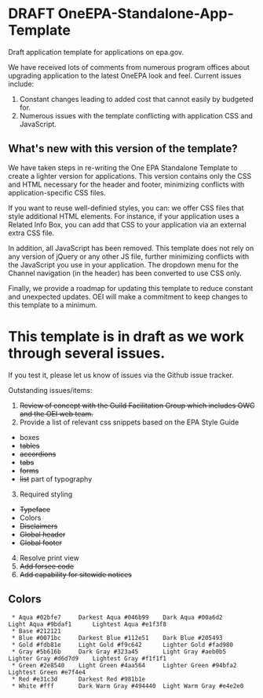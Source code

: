 # DRAFT OneEPA-Standalone-App-Template
Draft application template for applications on epa.gov.

We have received lots of comments from numerous program offices about upgrading application to the latest OneEPA look and feel. Current issues include:
1) Constant changes leading to added cost that cannot easily by budgeted for.
2) Numerous issues with the template conflicting with application CSS and JavaScript.

## What's new with this version of the template?
We have taken steps in re-writing the One EPA Standalone Template to create a lighter version for applications. This version contains only the CSS and HTML necessary for the header and footer, minimizing conflicts with application-specific CSS files.

If you want to reuse well-definied styles, you can: we offer CSS files that style additional HTML elements. For instance, if your application uses a Related Info Box, you can add that CSS to your application via an external extra CSS file.

In addition, all JavaScript has been removed. This template does not rely on any version of jQuery or any other JS file, further minimizing conflicts with the JavaScript you use in your application. The dropdown menu for the Channel navigation (in the header) has been converted to use CSS only.

Finally, we provide a roadmap for updating this template to reduce constant and unexpected updates. OEI will make a commitment to keep changes to this template to a minimum.

# This template is in draft as we work through several issues.

If you test it, please let us know of issues via the Github issue tracker.

Outstanding issues/items:
1. ~~Review of concept with the Guild Facilitation Group which includes OWC and the OEI web team.~~
2. Provide a list of relevant css snippets based on the EPA Style Guide
  * boxes
  * ~~tables~~
  * ~~accordions~~
  * ~~tabs~~
  * ~~forms~~
  * ~~list~~ part of typography
3. Required styling
  * ~~Typeface~~
  * Colors
  * ~~Disclaimers~~
  * ~~Global header~~
  * ~~Global footer~~
4. Resolve print view
5. ~~Add forsee code~~
6. ~~Add capability for sitewide notices~~

## Colors

```
 * Aqua #02bfe7     Darkest Aqua #046b99    Dark Aqua #00a6d2     Light Aqua #9bdaf1      Lightest Aqua #e1f3f8
 * Base #212121
 * Blue #0071bc     Darkest Blue #112e51    Dark Blue #205493
 * Gold #fdb81e     Light Gold #f9c642      Lighter Gold #fad980
 * Gray #5b616b     Dark Gray #323a45       Light Gray #aeb0b5    Lighter Gray #d6d7d9    Lightest Gray #f1f1f1
 * Green #2e8540    Light Green #4aa564     Lighter Green #94bfa2 Lightest Green #e7f4e4
 * Red #e31c3d      Darkest Red #981b1e
 * White #fff       Dark Warm Gray #494440  Light Warm Gray #e4e2e0
```
